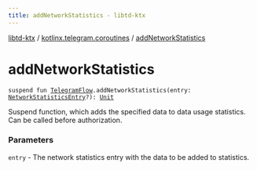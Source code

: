 ```yaml
---
title: addNetworkStatistics - libtd-ktx
---
```


[libtd-ktx](../index.html) / [kotlinx.telegram.coroutines](index.html) / [addNetworkStatistics](./add-network-statistics.html)

# addNetworkStatistics

`suspend fun `[`TelegramFlow`](../kotlinx.telegram.core/-telegram-flow/index.html)`.addNetworkStatistics(entry: `[`NetworkStatisticsEntry`](https://tdlibx.github.io/td/docs/org/drinkless/td/libcore/telegram/TdApi/NetworkStatisticsEntry.html)`?): `[`Unit`](https://kotlinlang.org/api/latest/jvm/stdlib/kotlin/-unit/index.html)

Suspend function, which adds the specified data to data usage statistics. Can be called before
authorization.

### Parameters

`entry` - The network statistics entry with the data to be added to statistics.